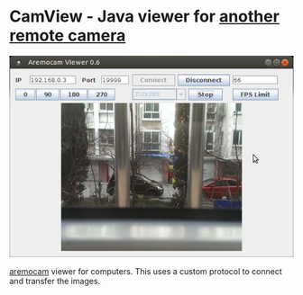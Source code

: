 # CamView - Java viewer for [another remote camera](https://github.com/aaronps/aremocam)

![screenshot](screenshots/3.jpg)

[aremocam](https://github.com/aaronps/aremocam) viewer for computers. This uses a custom protocol to connect and transfer the images.

